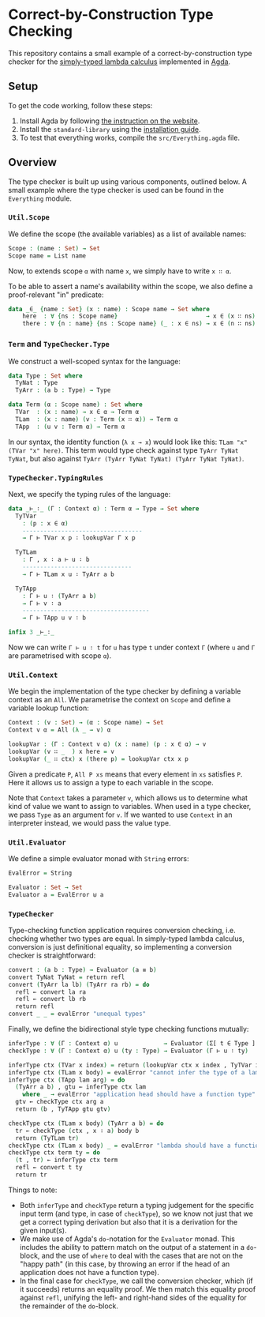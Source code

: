 # Correct-by-Construction Type Checking

This repository contains a small example of a correct-by-construction type checker for the [simply-typed lambda calculus](https://en.wikipedia.org/wiki/Simply_typed_lambda_calculus) implemented in [Agda](https://agda.readthedocs.io/en/latest/index.html).

## Setup

To get the code working, follow these steps:

1. Install Agda by following [the instruction on the website](https://agda.readthedocs.io/en/latest/getting-started/installation.html).
2. Install the `standard-library` using the [installation guide](https://github.com/agda/agda-stdlib/blob/master/doc/installation-guide.md).
3. To test that everything works, compile the `src/Everything.agda` file.

## Overview

The type checker is built up using various components, outlined below.
A small example where the type checker is used can be found in the `Everything` module.

### `Util.Scope`

We define the scope (the available variables) as a list of available names:

```agda
Scope : (name : Set) → Set
Scope name = List name
```

Now, to extends scope `α` with name `x`, we simply have to write `x ∷ α`.

To be able to assert a name's availability within the scope, we also define a proof-relevant "in" predicate:

```agda
data _∈_ {name : Set} (x : name) : Scope name → Set where
    here  : ∀ {ns : Scope name}                         → x ∈ (x ∷ ns)
    there : ∀ {n : name} {ns : Scope name} (_ : x ∈ ns) → x ∈ (n ∷ ns)
```

### `Term` and `TypeChecker.Type`

We construct a well-scoped syntax for the language:

```agda
data Type : Set where
  TyNat : Type
  TyArr : (a b : Type) → Type

data Term (α : Scope name) : Set where
  TVar  : (x : name) → x ∈ α → Term α
  TLam  : (x : name) (v : Term (x ∷ α)) → Term α
  TApp  : (u v : Term α) → Term α
```

In our syntax, the identity function (`λ x → x`) would look like this: `TLam "x" (TVar "x" here)`.
This term would type check against type `TyArr TyNat TyNat`, but also against `TyArr (TyArr TyNat TyNat) (TyArr TyNat TyNat)`.

### `TypeChecker.TypingRules`

Next, we specify the typing rules of the language:

```agda
data _⊢_∶_ (Γ : Context α) : Term α → Type → Set where
  TyTVar
    : (p : x ∈ α)
    ----------------------------------
    → Γ ⊢ TVar x p ∶ lookupVar Γ x p

  TyTLam
    : Γ , x ∶ a ⊢ u ∶ b
    -------------------------------
    → Γ ⊢ TLam x u ∶ TyArr a b

  TyTApp
    : Γ ⊢ u ∶ (TyArr a b)
    → Γ ⊢ v ∶ a
    ------------------------------------
    → Γ ⊢ TApp u v ∶ b

infix 3 _⊢_∶_
```

Now we can write `Γ ⊢ u ∶ t` for `u` has type `t` under context `Γ` (where `u` and `Γ` are parametrised with scope `α`).

### `Util.Context`

We begin the implementation of the type checker by defining a variable context as an `All`.
We parametrise the context on `Scope` and define a variable lookup function:

```agda
Context : (v : Set) → (α : Scope name) → Set
Context v α = All (λ _ → v) α

lookupVar : (Γ : Context v α) (x : name) (p : x ∈ α) → v
lookupVar (v ∷ _  ) x here = v
lookupVar (_ ∷ ctx) x (there p) = lookupVar ctx x p
```

Given a predicate `P`, `All P xs` means that every element in `xs` satisfies `P`.
Here it allows us to assign a type to each variable in the scope.

Note that `Context` takes a parameter `v`, which allows us to determine what kind of value we want to assign to variables.
When used in a type checker, we pass `Type` as an argument for `v`.
If we wanted to use `Context` in an interpreter instead, we would pass the value type.

### `Util.Evaluator`

We define a simple evaluator monad with `String` errors:

```agda
EvalError = String

Evaluator : Set → Set
Evaluator a = EvalError ⊎ a
```

### `TypeChecker`

Type-checking function application requires conversion checking, i.e. checking whether two types are equal.
In simply-typed lambda calculus, conversion is just definitional equality, so implementing a conversion checker is straightforward:

```agda
convert : (a b : Type) → Evaluator (a ≡ b)
convert TyNat TyNat = return refl
convert (TyArr la lb) (TyArr ra rb) = do
  refl ← convert la ra
  refl ← convert lb rb
  return refl
convert _ _ = evalError "unequal types"
```

Finally, we define the bidirectional style type checking functions mutually:

```agda
inferType : ∀ (Γ : Context α) u             → Evaluator (Σ[ t ∈ Type ] Γ ⊢ u ∶ t)
checkType : ∀ (Γ : Context α) u (ty : Type) → Evaluator (Γ ⊢ u ∶ ty)

inferType ctx (TVar x index) = return (lookupVar ctx x index , TyTVar index)
inferType ctx (TLam x body) = evalError "cannot infer the type of a lambda"
inferType ctx (TApp lam arg) = do
  (TyArr a b) , gtu ← inferType ctx lam
    where _ → evalError "application head should have a function type"
  gtv ← checkType ctx arg a
  return (b , TyTApp gtu gtv)

checkType ctx (TLam x body) (TyArr a b) = do
  tr ← checkType (ctx , x ∶ a) body b
  return (TyTLam tr)
checkType ctx (TLam x body) _ = evalError "lambda should have a function type"
checkType ctx term ty = do
  (t , tr) ← inferType ctx term
  refl ← convert t ty
  return tr
```

Things to note:
* Both `inferType` and `checkType` return a typing judgement for the specific input term (and type, in case of `checkType`), so we know not just that we get a correct typing derivation but also that it is a derivation for the given input(s).
* We make use of Agda's `do`-notation for the `Evaluator` monad.
  This includes the ability to pattern match on the output of a statement in a `do`-block, and the use of `where` to deal with the cases that are not on the "happy path" (in this case, by throwing an error if the head of an application does not have a function type).
* In the final case for `checkType`, we call the conversion checker, which (if it succeeds) returns an equality proof.
  We then match this equality proof against `refl`, unifying the left- and right-hand sides of the equality for the remainder of the `do`-block.
